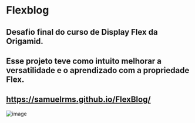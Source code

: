 # Flexblog
## Desafio final do curso de Display Flex da Origamid.
## Esse projeto teve como intuito melhorar a versatilidade e o aprendizado com a propriedade Flex.

## https://samuelrms.github.io/FlexBlog/

![image](https://user-images.githubusercontent.com/92615688/170528074-e82ce435-2792-43b5-9b8c-d0b576015418.png)
